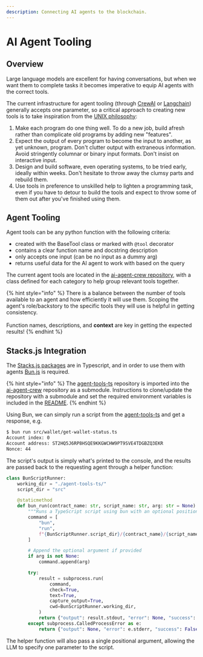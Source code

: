 ```yaml
---
description: Connecting AI agents to the blockchain.
---
```


# AI Agent Tooling

## Overview

Large language models are excellent for having conversations, but when we want them to complete tasks it becomes imperative to equip AI agents with the correct tools.

The current infrastructure for agent tooling (through [CrewAI](https://docs.crewai.com/core-concepts/Tools/) or [Langchain](https://python.langchain.com/docs/modules/agents/tools/)) generally accepts one parameter, so a critical approach to creating new tools is to take inspiration from the [UNIX philosophy](https://en.wikipedia.org/wiki/Unix\_philosophy#Do\_One\_Thing\_and\_Do\_It\_Well):

1. Make each program do one thing well. To do a new job, build afresh rather than complicate old programs by adding new "features".
2. Expect the output of every program to become the input to another, as yet unknown, program. Don't clutter output with extraneous information. Avoid stringently columnar or binary input formats. Don't insist on interactive input.
3. Design and build software, even operating systems, to be tried early, ideally within weeks. Don't hesitate to throw away the clumsy parts and rebuild them.
4. Use tools in preference to unskilled help to lighten a programming task, even if you have to detour to build the tools and expect to throw some of them out after you've finished using them.

## Agent Tooling

Agent tools can be any python function with the following criteria:

* created with the BaseTool class or marked with `@tool` decorator
* contains a clear function name and docstring description
* only accepts one input (can be no input as a dummy arg)
* returns useful data for the AI agent to work with based on the query

The current agent tools are located in the [ai-agent-crew repository](https://github.com/aibtcdev/ai-agent-crew/tree/main/tools), with a class defined for each category to help group relevant tools together.

{% hint style="info" %}
There is a balance between the number of tools available to an agent and how efficiently it will use them. Scoping the agent's role/backstory to the specific tools they will use is helpful in getting consistency.\
\
Function names, descriptions, and **context** are key in getting the expected results!
{% endhint %}

## Stacks.js Integration

The [Stacks.js packages](https://stacks.js.org) are in Typescript, and in order to use them with agents [Bun.js](https://bun.sh) is required.

{% hint style="info" %}
The [agent-tools-ts](https://github.com/aibtcdev/agent-tools-ts) repository is imported into the [ai-agent-crew](https://github.com/aibtcdev/ai-agent-crew) repository as a submodule. Instructions to clone/update the repository with a submodule and set the required environment variables is included in the [README](https://github.com/aibtcdev/ai-agent-crew?tab=readme-ov-file#setting-up-the-wallet).
{% endhint %}

Using Bun, we can simply run a script from the [agent-tools-ts](https://github.com/aibtcdev/agent-tools-ts) and get a response, e.g.

```sh
$ bun run src/wallet/get-wallet-status.ts 
Account index: 0
Account address: ST2HQ5J6RP8HSQE9KKGWCHW9PT9SVE4TDGBZQ3EKR
Nonce: 44
```

The script's output is simply what's printed to the console, and the results are passed back to the requesting agent through a helper function:

```python
class BunScriptRunner:
    working_dir = "./agent-tools-ts/"
    script_dir = "src"

    @staticmethod
    def bun_run(contract_name: str, script_name: str, arg: str = None):
        """Runs a TypeScript script using bun with an optional positional argument."""
        command = [
            "bun",
            "run",
            f"{BunScriptRunner.script_dir}/{contract_name}/{script_name}",
        ]

        # Append the optional argument if provided
        if arg is not None:
            command.append(arg)

        try:
            result = subprocess.run(
                command,
                check=True,
                text=True,
                capture_output=True,
                cwd=BunScriptRunner.working_dir,
            )
            return {"output": result.stdout, "error": None, "success": True}
        except subprocess.CalledProcessError as e:
            return {"output": None, "error": e.stderr, "success": False}

```

The helper function will also pass a single positional argument, allowing the LLM to specify one parameter to the script.
